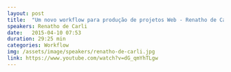 ```yaml
---
layout: post
title:  "Um novo workflow para produção de projetos Web - Renatho de Carli"
speakers: Renatho de Carli
date:   2015-04-10 07:53
duration: 29:25 min
categories: Workflow
img: /assets/image/speakers/renatho-de-carli.jpg
link: https://www.youtube.com/watch?v=dG_qmYhTLgw
---
```

